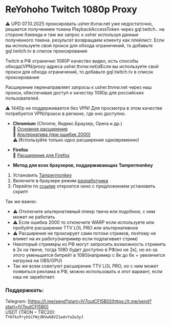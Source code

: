 
# ReYohoho Twitch 1080p Proxy

⚠️ UPD 07.10.2025 проксировать usher.ttvnw.net уже недостаточно, решается получением токена PlaybackAccessToken через gql.twitch.. на стороне бэкенда и там же запрос к usher используя данные полученного токена. результат возвращаем клиенту как плейлист. 
Если вы используете свой прокси для обхода ограничений, то добавьте gql.twitch.tv в список проксирования

Twitch в РФ ограничил 1080P качество видео, есть способы обхода(VPN/proxy адреса usher.ttvnw.net)dЕсли вы используете свой прокси для обхода ограничений, то добавьте gql.twitch.tv в список проксирования

Расширение перенаправляет запросы к usher.ttvnw.net через наш прокси, обеспечивая доступ к качеству 1080p для российских пользователей.

⚠ 1440p не поддерживается без VPN! Для просмотра в этом качестве потребуется VPN/прокси в регионе, где оно доступно.

- **Chromium** (Chrome, Яндекс.Браузер, Opera и др.)  
  🔹 [Основное расширение](https://chromewebstore.google.com/detail/reyohoho-twitch-proxy/ohgphcndclpcmbglhldmnagagdbmkoef?authuser=0&hl=ru)  
  🔹 [Альтернатива (при ошибке 2000)](https://chromewebstore.google.com/detail/twitch-enhanced-viewer/pnhhdhhcadcjfckjhpmjneldiegbojfb)  
  ⚠️ Используйте только одно расширение одновременно!

- **Firefox**  
  🔹 [Расширение для Firefox](https://addons.mozilla.org/ru/firefox/addon/reyohoho-twitch-proxy)

- **Метод для всех браузеров, поддерживающих Tampermonkey**  
 1. Установить [Tampermonkey](https://www.tampermonkey.net/)
 2. Включите в браузере режим [разработчика](https://www.tampermonkey.net/faq.php?locale=en#Q209)
 3. Перейти по [ссылке](https://github.com/reyohoho/twitch_quality_proxy/raw/refs/heads/userscript/twitch.user.js) откроется окно с предложением установить скрипт
   
Так же важно:
 - ⚠️ Отключите альтернативный плеер твича или подобное, с ним может не работать
 - ⚠️ Если ошибка 2000
   то отключите WARP если используете или пробуйте расширение TTV LOL PRO или альтернативное
 - ⚠️ Расширение не проксирует сами потоки стримов,
   поэтому не влияет на их работу(например если подлагивает стрим)
 - Некоторый стримеры из РФ могут запросить возможность стримить в 2к на
   твиче, тогда 1080 будет доступно в РФ(но не 2к), но из-за этого
   уменьшится битрейт в 1080(например с 8к до 6к + увеличится нагрузка
   на OBS/GPU)
 - Так же всем советуют расширение TTV LOL PRO, но с ним может появиться реклама в РФ, можно использовать и этот вариант, если наш не заработает.
   

### Поддержкать:
 Telegram: [https://t.me/send?start=IV7outCFI5B0](https://t.me/send?start=IV7outCFI5B0)  
 USDT (TRON – TRC20):  
`TYH7kvPryhSCFWjdRVw68VZ1advYaZw3yJ`
